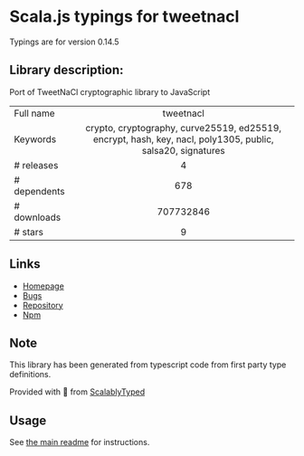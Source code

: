
# Scala.js typings for tweetnacl

Typings are for version 0.14.5

## Library description:
Port of TweetNaCl cryptographic library to JavaScript

|                    |                 |
| ------------------ | :-------------: |
| Full name          | tweetnacl |
| Keywords           | crypto, cryptography, curve25519, ed25519, encrypt, hash, key, nacl, poly1305, public, salsa20, signatures |
| # releases         | 4 |
| # dependents       | 678 |
| # downloads        | 707732846 |
| # stars            | 9 |

## Links
- [Homepage](https://tweetnacl.js.org)
- [Bugs](https://github.com/dchest/tweetnacl-js/issues)
- [Repository](https://github.com/dchest/tweetnacl-js)
- [Npm](https://www.npmjs.com/package/tweetnacl)
    


## Note
This library has been generated from typescript code from first party type definitions.

Provided with :purple_heart: from [ScalablyTyped](https://github.com/oyvindberg/ScalablyTyped)

## Usage
See [the main readme](../../readme.md) for instructions.


